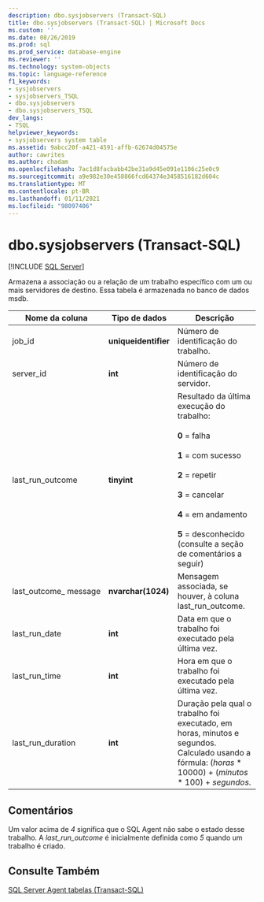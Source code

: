 ```yaml
---
description: dbo.sysjobservers (Transact-SQL)
title: dbo.sysjobservers (Transact-SQL) | Microsoft Docs
ms.custom: ''
ms.date: 08/26/2019
ms.prod: sql
ms.prod_service: database-engine
ms.reviewer: ''
ms.technology: system-objects
ms.topic: language-reference
f1_keywords:
- sysjobservers
- sysjobservers_TSQL
- dbo.sysjobservers
- dbo.sysjobservers_TSQL
dev_langs:
- TSQL
helpviewer_keywords:
- sysjobservers system table
ms.assetid: 9abcc20f-a421-4591-affb-62674d04575e
author: cawrites
ms.author: chadam
ms.openlocfilehash: 7ac1d8facbabb42be31a9d45e091e1106c25e0c9
ms.sourcegitcommit: a9e982e30e458866fcd64374e3458516182d604c
ms.translationtype: MT
ms.contentlocale: pt-BR
ms.lasthandoff: 01/11/2021
ms.locfileid: "98097406"
---
```

# <a name="dbosysjobservers-transact-sql"></a>dbo.sysjobservers (Transact-SQL)
[!INCLUDE [SQL Server](../../includes/applies-to-version/sqlserver.md)]

Armazena a associação ou a relação de um trabalho específico com um ou mais servidores de destino. Essa tabela é armazenada no banco de dados msdb.
  
|Nome da coluna|Tipo de dados|Descrição|  
|-----------------|---------------|-----------------|  
|job_id|**uniqueidentifier**|Número de identificação do trabalho.|  
|server_id|**int**|Número de identificação do servidor.|  
|last_run_outcome|**tinyint**|Resultado da última execução do trabalho:<br /><br /> **0** = falha<br /><br /> **1** = com sucesso<br /><br /> **2** = repetir<br /><br /> **3** = cancelar<br /><br /> **4** = em andamento<br /><br /> **5** = desconhecido (consulte a seção de comentários a seguir) |  
|last_outcome_ message|**nvarchar(1024)**|Mensagem associada, se houver, à coluna last_run_outcome.|  
|last_run_date|**int**|Data em que o trabalho foi executado pela última vez.|  
|last_run_time|**int**|Hora em que o trabalho foi executado pela última vez.|  
|last_run_duration|**int**|Duração pela qual o trabalho foi executado, em horas, minutos e segundos. Calculado usando a fórmula: (*horas* \* 10000) + (*minutos* \* 100) + *segundos*.|  


## <a name="remarks"></a>Comentários

Um valor acima de *4* significa que o SQL Agent não sabe o estado desse trabalho. A *last_run_outcome* é inicialmente definida como *5* quando um trabalho é criado.


## <a name="see-also"></a>Consulte Também

[SQL Server Agent tabelas &#40;Transact-SQL&#41;](../../relational-databases/system-tables/sql-server-agent-tables-transact-sql.md)  

